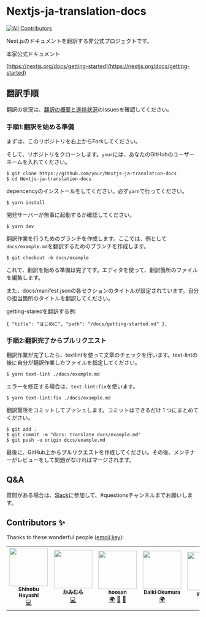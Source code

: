 # Nextjs-ja-translation-docs

<!-- ALL-CONTRIBUTORS-BADGE:START - Do not remove or modify this section -->
[![All Contributors](https://img.shields.io/badge/all_contributors-7-orange.svg?style=flat-square)](#contributors)
<!-- ALL-CONTRIBUTORS-BADGE:END -->

Next.jsのドキュメントを翻訳する非公式プロジェクトです。

本家公式ドキュメント

[https://nextjs.org/docs/getting-started](https://nextjs.org/docs/getting-started)

## 翻訳手順

翻訳の状況は、[翻訳の概要と進捗状況](https://github.com/Nextjs-ja-translation/Nextjs-ja-translation-docs/issues/3)のissuesを確認してください。

### 手順1:翻訳を始める準備

まずは、このリポジトリを右上からForkしてください。

そして、リポジトリをクローンします。`your`には、あなたのGitHubのユーザーネームを入れてください。

```
$ git clone https://github.com/your/Nextjs-ja-translation-docs
$ cd Nextjs-ja-translation-docs
```

depencencyのインストールをしてください。必ず`yarn`で行ってください。

```
$ yarn install
```

開発サーバーが無事に起動するか確認してください。

```
$ yarn dev
```

翻訳作業を行うためのブランチを作成します。ここでは、例として`docs/example.md`を翻訳するためのブランチを作成します。

```
$ git checkout -b docs/example
```

これで、翻訳を始める準備は完了です。エディタを使って、翻訳箇所のファイルを編集します。

また、docs/manifest.jsonの各セクションのタイトルが設定されています。自分の担当箇所のタイトルを翻訳してください。

getting-staredを翻訳する例:

```
{ "title": "はじめに", "path": "/docs/getting-started.md" },
```

### 手順2:翻訳完了からプルリクエスト

翻訳作業が完了したら、textlintを使って文章のチェックを行います。text-lintの後に自分が翻訳作業したファイルを指定してください。

```
$ yarn text-lint ./docs/example.md
```

エラーを修正する場合は、`text-lint:fix`を使います。

```
$ yarn text-lint:fix ./docs/example.md
```

翻訳箇所をコミットしてプッシュします。コミットはできるだけ 1 つにまとめてください。

```
$ git add .
$ git commit -m "docs: translate docs/example.md"
$ git push -u origin docs/example.md
```

最後に、GitHub上からプルリクエストを作成してください。その後、メンテナーがレビューをして問題がなければマージされます。

## Q&A

質問がある場合は、[Slack](https://join.slack.com/t/nextjs-ja/shared_invite/zt-f9knbi69-AjTZqNZpYv7knG30jPwHcQ)に参加して、#questionsチャンネルまでお願いします。

## Contributors ✨

Thanks to these wonderful people ([emoji key](https://allcontributors.org/docs/en/emoji-key)):

<!-- ALL-CONTRIBUTORS-LIST:START - Do not remove or modify this section -->
<!-- prettier-ignore-start -->
<!-- markdownlint-disable -->
<table>
  <tr>
    <td align="center"><a href="https://shinyaigeek.dev/"><img src="https://avatars1.githubusercontent.com/u/42742053?v=4" width="100px;" alt=""/><br /><sub><b>Shinobu Hayashi</b></sub></a><br /><a href="https://github.com/Nextjs-ja-translation/Nextjs-ja-translation-docs/commits?author=Shinyaigeek" title="Code">💻</a></td>
    <td align="center"><a href="https://code-log.hatenablog.com/"><img src="https://avatars0.githubusercontent.com/u/39504660?v=4" width="100px;" alt=""/><br /><sub><b>かみむら</b></sub></a><br /><a href="https://github.com/Nextjs-ja-translation/Nextjs-ja-translation-docs/commits?author=hiro08gh" title="Code">💻</a></td>
    <td align="center"><a href="https://github.com/hoosan"><img src="https://avatars3.githubusercontent.com/u/40290137?v=4" width="100px;" alt=""/><br /><sub><b>hoosan</b></sub></a><br /><a href="#translation-hoosan" title="Translation">🌍</a> <a href="https://github.com/Nextjs-ja-translation/Nextjs-ja-translation-docs/commits?author=hoosan" title="Documentation">📖</a> <a href="https://github.com/Nextjs-ja-translation/Nextjs-ja-translation-docs/pulls?q=is%3Apr+reviewed-by%3Ahoosan" title="Reviewed Pull Requests">👀</a></td>
    <td align="center"><a href="https://twitter.com/okumura_daiki"><img src="https://avatars3.githubusercontent.com/u/4679138?v=4" width="100px;" alt=""/><br /><sub><b>Daiki Okumura</b></sub></a><br /><a href="#translation-okmr-d" title="Translation">🌍</a></td>
    <td align="center"><a href="https://about.me/yokinist"><img src="https://avatars2.githubusercontent.com/u/19779874?v=4" width="100px;" alt=""/><br /><sub><b>yokinist</b></sub></a><br /><a href="https://github.com/Nextjs-ja-translation/Nextjs-ja-translation-docs/commits?author=yokinist" title="Documentation">📖</a></td>
    <td align="center"><a href="https://github.com/96-38"><img src="https://avatars1.githubusercontent.com/u/48713768?v=4" width="100px;" alt=""/><br /><sub><b>kurosawa</b></sub></a><br /><a href="#translation-96-38" title="Translation">🌍</a></td>
    <td align="center"><a href="https://ria-blog.org"><img src="https://avatars2.githubusercontent.com/u/11747541?v=4" width="100px;" alt=""/><br /><sub><b>ria</b></sub></a><br /><a href="#translation-ria3100" title="Translation">🌍</a></td>
  </tr>
</table>

<!-- markdownlint-enable -->
<!-- prettier-ignore-end -->
<!-- ALL-CONTRIBUTORS-LIST:END -->
